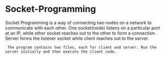# Socket-Programming


  Socket Programming is a way of connecting two nodes on a network to communicate with each other. One socket(node) listens on a particular port at an IP, while other socket reaches out to the other to form a connection. Server forms the listener socket while client reaches out to the server.

     The program contains two files, each for client and server. Run the server initially and then execute the client code.
